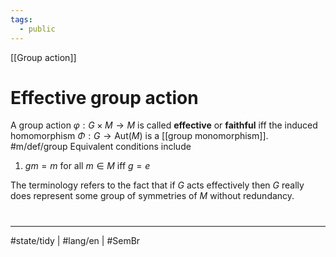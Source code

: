 ```yaml
---
tags:
  - public
---
```

[[Group action]]
# Effective group action

A group action $\varphi : G \times M \to M$ is called **effective** or **faithful** iff the induced homomorphism $\Phi : G \to \mathrm{Aut}(M)$ is a [[group monomorphism]]. #m/def/group 
Equivalent conditions include

1. $gm = m$ for all $m \in M$ iff $g = e$

The terminology refers to the fact that if $G$ acts effectively then $G$ really does represent some group of symmetries of $M$ without redundancy.

#
---
#state/tidy | #lang/en | #SemBr
